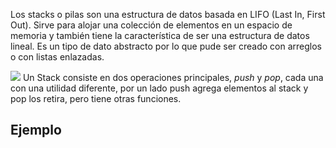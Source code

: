 Los stacks o pilas son una estructura de datos basada en LIFO (Last In, First Out). Sirve para alojar una colección de elementos en un espacio de memoria y también tiene la característica de ser una estructura de datos lineal. Es un tipo de dato abstracto por lo que pude ser creado con arreglos o con listas enlazadas.

![](https://imgur.com/UBdtDFk.png)
Un Stack consiste en dos operaciones principales, *push* y *pop*, cada una con una utilidad diferente, por un lado push agrega elementos al stack y pop los retira, pero tiene otras funciones.

## Ejemplo
